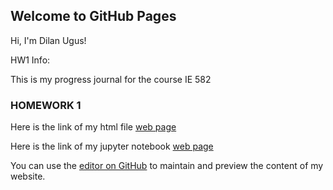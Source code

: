 ## Welcome to GitHub Pages

Hi, I'm Dilan Ugus!

HW1 Info:

This is my progress journal for the course IE 582 

### HOMEWORK 1 

Here is the link of my html file [web page](https://github.com/BU-IE-582/fall-23-ugusdilan/blob/main/HW1/Hw1.html)

Here is the link of my jupyter notebook [web page](https://github.com/BU-IE-582/fall-23-ugusdilan/blob/main/HW1/Hw1.ipynb)

You can use the [editor on GitHub](https://github.com/BU-IE-582/fall-23-ugusdilan/edit/main/index.md) to maintain and preview the content of my website.


